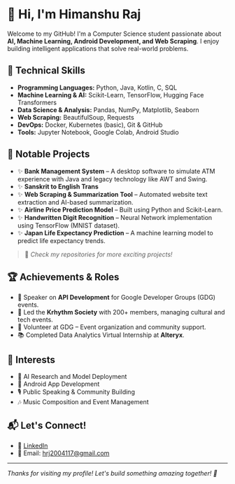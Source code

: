 # 👋 Hi, I'm Himanshu Raj

Welcome to my GitHub! I'm a Computer Science student passionate about **AI, Machine Learning, Android Development, and Web Scraping**. I enjoy building intelligent applications that solve real-world problems.

## 🚀 Technical Skills
- **Programming Languages:** Python, Java, Kotlin, C, SQL
- **Machine Learning & AI:** Scikit-Learn, TensorFlow, Hugging Face Transformers
- **Data Science & Analysis:** Pandas, NumPy, Matplotlib, Seaborn
- **Web Scraping:** BeautifulSoup, Requests
- **DevOps:** Docker, Kubernetes (basic), Git & GitHub
- **Tools:** Jupyter Notebook, Google Colab, Android Studio

## 💼 Notable Projects
- ✨ **Bank Management System** – A desktop software to simulate ATM experience with Java and legacy technology like AWT and Swing.
- ✨ **Sanskrit to English Trans** 
- ✨ **Web Scraping & Summarization Tool** – Automated website text extraction and AI-based summarization.
- ✨ **Airline Price Prediction Model** – Built using Python and Scikit-Learn.
- ✨ **Handwritten Digit Recognition** – Neural Network implementation using TensorFlow (MNIST dataset).
- ✨ **Japan Life Expectancy Prediction** – A machine learning model to predict life expectancy trends.

> 🔗 *Check my repositories for more exciting projects!*

## 🏆 Achievements & Roles
- 🎤 Speaker on **API Development** for Google Developer Groups (GDG) events.
- 🎵 Led the **Krhythm Society** with 200+ members, managing cultural and tech events.
- 🤝 Volunteer at GDG – Event organization and community support.
- 📚 Completed Data Analytics Virtual Internship at **Alteryx**.

## 🎯 Interests
- 🧠 AI Research and Model Deployment
- 📱 Android App Development
- 🎙️ Public Speaking & Community Building
- 🎶 Music Composition and Event Management

## 📬 Let's Connect!
- 💼 [LinkedIn](https://www.linkedin.com/in/himanshu-raj-a22a5b246/)
- 📧 Email: hrj2004117@gmail.com

---

*Thanks for visiting my profile! Let's build something amazing together! 🚀*
